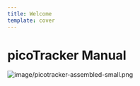 ```yaml
---
title: Welcome
template: cover
---
```


# picoTracker Manual

![image/picotracker-assembled-small.png]()
